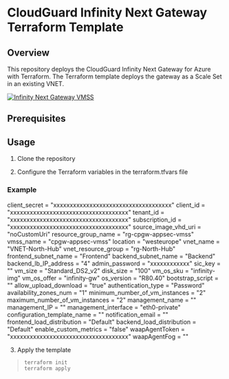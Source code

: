 # CloudGuard Infinity Next Gateway Terraform Template

## Overview
This repository deploys the CloudGuard Infinity Next Gateway for Azure with Terraform. The Terraform template deploys the gateway as a Scale Set in an existing VNET.

[![Infinity Next Gateway VMSS](https://sc1.checkpoint.com/documents/Infinity_Portal/WebAdminGuides/EN/Infinity-Next-Admin-Guide/Resources/Images/Images-for-Infinity-Next/Azure_VMSS_1.png)](https://sc1.checkpoint.com/documents/Infinity_Portal/WebAdminGuides/EN/Infinity-Next-Admin-Guide/Topics-Infinity-Next/Infinity-Next-Deployment-and-Configuration.htm?tocpath=Infinity%20Next%20Deployment%20and%20Configuration%7CDeploying%20Nano-Agents%7C_____5#CloudGuard_Infinity_Next_Gateway)

## Prerequisites


## Usage

1. Clone the repository

2. Configure the Terraform variables in the terraform.tfvars file

### Example

client_secret                   = "xxxxxxxxxxxxxxxxxxxxxxxxxxxxxxxxxxxx"
client_id                       = "xxxxxxxxxxxxxxxxxxxxxxxxxxxxxxxxxxxx"
tenant_id                       = "xxxxxxxxxxxxxxxxxxxxxxxxxxxxxxxxxxxx"
subscription_id                 = "xxxxxxxxxxxxxxxxxxxxxxxxxxxxxxxxxxxx"
source_image_vhd_uri            = "noCustomUri"
resource_group_name             = "rg-cpgw-appsec-vmss"
vmss_name                       = "cpgw-appsec-vmss"
location                        = "westeurope"
vnet_name                       = "VNET-North-Hub"
vnet_resource_group             = "rg-North-Hub"
frontend_subnet_name            = "Frontend"
backend_subnet_name             = "Backend"
backend_lb_IP_address           = "4"
admin_password                  = "xxxxxxxxxxxx"
sic_key                         = ""
vm_size                         = "Standard_DS2_v2"
disk_size                       = "100"
vm_os_sku                       = "infinity-img"
vm_os_offer                     = "infinity-gw"
os_version                      = "R80.40"
bootstrap_script                = ""
allow_upload_download           = "true"
authentication_type             = "Password"
availability_zones_num          = "1"
minimum_number_of_vm_instances  = "2"
maximum_number_of_vm_instances  = "2"
management_name                 = ""
management_IP                   = ""
management_interface            = "eth0-private"
configuration_template_name     = ""
notification_email              = ""
frontend_load_distribution      = "Default"
backend_load_distribution       = "Default"
enable_custom_metrics           = "false"
waapAgentToken                  = "xxxxxxxxxxxxxxxxxxxxxxxxxxxxxxxxxxxx"
waapAgentFog                    = ""


3. Apply the template

> ```
> terraform init
> terraform apply
>```